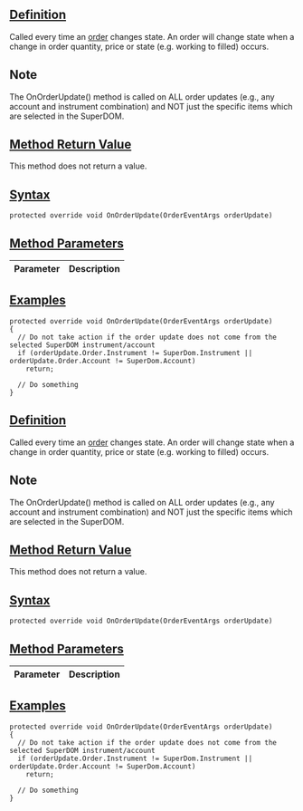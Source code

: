 ## [Definition](https://developer.ninjatrader.com/docs/desktop/superdomcolumn_onorderupdate\#definition)

Called every time an [order](https://developer.ninjatrader.com/docs/desktop/order) changes state. An order will change state when a change in order quantity, price or state (e.g. working to filled) occurs.

## Note

The OnOrderUpdate() method is called on ALL order updates (e.g., any account and instrument combination) and NOT just the specific items which are selected in the SuperDOM.

## [Method Return Value](https://developer.ninjatrader.com/docs/desktop/superdomcolumn_onorderupdate\#method-return-value)

This method does not return a value.

## [Syntax](https://developer.ninjatrader.com/docs/desktop/superdomcolumn_onorderupdate\#syntax)

`protected override void OnOrderUpdate(OrderEventArgs orderUpdate)`

## [Method Parameters](https://developer.ninjatrader.com/docs/desktop/superdomcolumn_onorderupdate\#method-parameters)

| Parameter | Description |
| --- | --- |

## [Examples](https://developer.ninjatrader.com/docs/desktop/superdomcolumn_onorderupdate\#examples)

```jsx-150469391 csharp
protected override void OnOrderUpdate(OrderEventArgs orderUpdate)
{
  // Do not take action if the order update does not come from the selected SuperDOM instrument/account
  if (orderUpdate.Order.Instrument != SuperDom.Instrument || orderUpdate.Order.Account != SuperDom.Account)
    return;

  // Do something
}

```

## [Definition](https://developer.ninjatrader.com/docs/desktop/superdomcolumn_onorderupdate\#definition)

Called every time an [order](https://developer.ninjatrader.com/docs/desktop/order) changes state. An order will change state when a change in order quantity, price or state (e.g. working to filled) occurs.

## Note

The OnOrderUpdate() method is called on ALL order updates (e.g., any account and instrument combination) and NOT just the specific items which are selected in the SuperDOM.

## [Method Return Value](https://developer.ninjatrader.com/docs/desktop/superdomcolumn_onorderupdate\#method-return-value)

This method does not return a value.

## [Syntax](https://developer.ninjatrader.com/docs/desktop/superdomcolumn_onorderupdate\#syntax)

`protected override void OnOrderUpdate(OrderEventArgs orderUpdate)`

## [Method Parameters](https://developer.ninjatrader.com/docs/desktop/superdomcolumn_onorderupdate\#method-parameters)

| Parameter | Description |
| --- | --- |

## [Examples](https://developer.ninjatrader.com/docs/desktop/superdomcolumn_onorderupdate\#examples)

```jsx-150469391 csharp
protected override void OnOrderUpdate(OrderEventArgs orderUpdate)
{
  // Do not take action if the order update does not come from the selected SuperDOM instrument/account
  if (orderUpdate.Order.Instrument != SuperDom.Instrument || orderUpdate.Order.Account != SuperDom.Account)
    return;

  // Do something
}

```